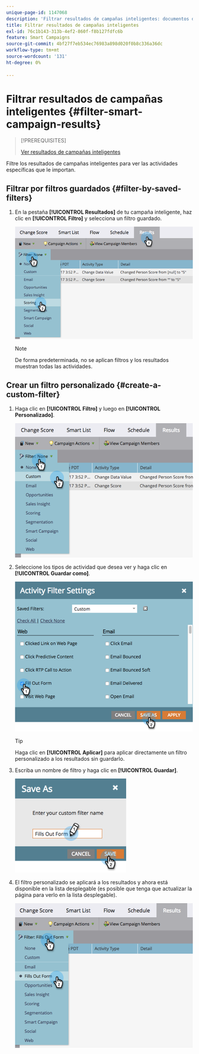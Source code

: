 ```yaml
---
unique-page-id: 1147068
description: 'Filtrar resultados de campañas inteligentes: documentos de Marketo: documentación del producto'
title: Filtrar resultados de campañas inteligentes
exl-id: 76c1b143-313b-4ef2-860f-f8b127fdfc6b
feature: Smart Campaigns
source-git-commit: 4bf27f7eb534ec76983a898d020f0b8c336a36dc
workflow-type: tm+mt
source-wordcount: '131'
ht-degree: 0%

---
```


# Filtrar resultados de campañas inteligentes {#filter-smart-campaign-results}

>[!PREREQUISITES]
>
>[Ver resultados de campañas inteligentes](/help/marketo/product-docs/core-marketo-concepts/smart-campaigns/smart-campaign-data/view-smart-campaign-results.md)

Filtre los resultados de campañas inteligentes para ver las actividades específicas que le importan.

## Filtrar por filtros guardados {#filter-by-saved-filters}

1. En la pestaña **[!UICONTROL Resultados]** de tu campaña inteligente, haz clic en **[!UICONTROL Filtro]** y selecciona un filtro guardado.

   ![](assets/filter-smart-campaign-results-1.png)

   >[!NOTE]
   >
   >De forma predeterminada, no se aplican filtros y los resultados muestran todas las actividades.

## Crear un filtro personalizado {#create-a-custom-filter}

1. Haga clic en **[!UICONTROL Filtro]** y luego en **[!UICONTROL Personalizado]**.

   ![](assets/filter-smart-campaign-results-2.png)

1. Seleccione los tipos de actividad que desea ver y haga clic en **[!UICONTROL Guardar como]**.

   ![](assets/filter-smart-campaign-results-3.png)

   >[!TIP]
   >
   >Haga clic en **[!UICONTROL Aplicar]** para aplicar directamente un filtro personalizado a los resultados sin guardarlo.

1. Escriba un nombre de filtro y haga clic en **[!UICONTROL Guardar]**.

   ![](assets/filter-smart-campaign-results-4.png)

1. El filtro personalizado se aplicará a los resultados y ahora está disponible en la lista desplegable (es posible que tenga que actualizar la página para verlo en la lista desplegable).

   ![](assets/filter-smart-campaign-results-5.png)

